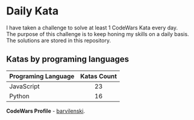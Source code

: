 # Daily Kata

I have taken a challenge to solve at least 1 CodeWars Kata every day.  
The purpose of this challenge is to keep honing my skills on a daily basis.  
The solutions are stored in this repository.

## Katas by programing languages

| Programing Language | Katas Count |
| ------------------- | :---------: |
| JavaScript          |          23 |
| Python              |          16 |


**CodeWars Profile** - [barvilenski](https://www.codewars.com/users/vbarv24).
